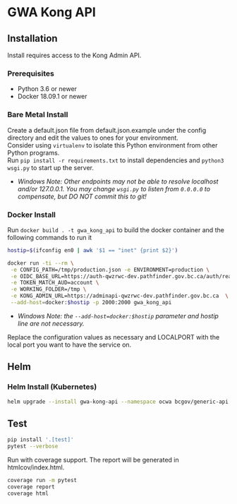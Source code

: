 # GWA Kong API

## Installation

Install requires access to the Kong Admin API.

### Prerequisites

- Python 3.6 or newer
- Docker 18.09.1 or newer

### Bare Metal Install

Create a default.json file from default.json.example under the config directory and edit the values to ones for your environment.  
Consider using `virtualenv` to isolate this Python environment from other Python programs.  
Run `pip install -r requirements.txt` to install dependencies and `python3 wsgi.py` to start up the server.

- *Windows Note: Other endpoints may not be able to resolve localhost and/or 127.0.0.1. You may change `wsgi.py` to listen from `0.0.0.0` to compensate, but DO NOT commit this to git!*

### Docker Install

Run `docker build . -t gwa_kong_api` to build the docker container and the following commands to run it

``` sh
hostip=$(ifconfig en0 | awk '$1 == "inet" {print $2}')

docker run -ti --rm \
 -e CONFIG_PATH=/tmp/production.json -e ENVIRONMENT=production \
 -e OIDC_BASE_URL=https://auth-qwzrwc-dev.pathfinder.gov.bc.ca/auth/realms/aps \
 -e TOKEN_MATCH_AUD=account \
 -e WORKING_FOLDER=/tmp \
 -e KONG_ADMIN_URL=https://adminapi-qwzrwc-dev.pathfinder.gov.bc.ca  \
 --add-host=docker:$hostip -p 2000:2000 gwa_kong_api
```

- *Windows Note: the `--add-host=docker:$hostip` parameter and hostip line are not necessary.*

Replace the configuration values as necessary and LOCALPORT with the local port you want to have the service on.

## Helm



### Helm Install (Kubernetes)

``` sh
helm upgrade --install gwa-kong-api --namespace ocwa bcgov/generic-api
```


## Test

``` sh
pip install '.[test]'
pytest --verbose
```

Run with coverage support. The report will be generated in htmlcov/index.html.

``` sh
coverage run -m pytest
coverage report
coverage html
```
